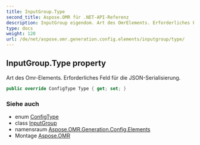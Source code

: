 ```yaml
---
title: InputGroup.Type
second_title: Aspose.OMR für .NET-API-Referenz
description: InputGroup eigendom. Art des OmrElements. Erforderliches Feld für die JSONSerialisierung.
type: docs
weight: 120
url: /de/net/aspose.omr.generation.config.elements/inputgroup/type/
---
```

## InputGroup.Type property

Art des Omr-Elements. Erforderliches Feld für die JSON-Serialisierung.

```csharp
public override ConfigType Type { get; set; }
```

### Siehe auch

* enum [ConfigType](../../../aspose.omr.generation.config.enums/configtype/)
* class [InputGroup](../)
* namensraum [Aspose.OMR.Generation.Config.Elements](../../inputgroup/)
* Montage [Aspose.OMR](../../../)


